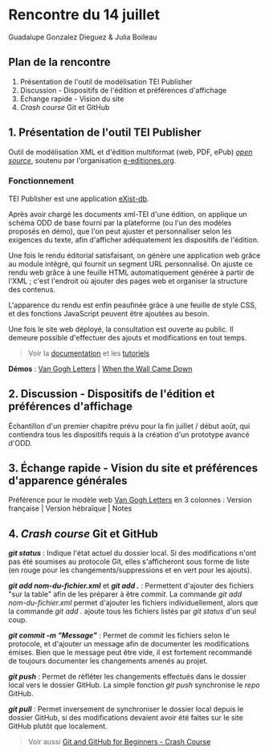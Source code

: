 # Rencontre du 14 juillet

Guadalupe Gonzalez Dieguez & Julia Boileau

## Plan de la rencontre

1. Présentation de l'outil de modélisation TEI Publisher
2. Discussion - Dispositifs de l'édition et préférences d'affichage
3. Échange rapide - Vision du site
4. *Crash course* Git et GitHub

## 1. Présentation de l'outil TEI Publisher

Outil de modélisation XML et d'édition multiformat (web, PDF, ePub) [*open source*](https://github.com/eeditiones/tei-publisher-app), soutenu par l'organisation [e-editiones.org](https://www.e-editiones.org).

### Fonctionnement

TEI Publisher est une application [eXist-db](http://exist-db.org/exist/apps/homepage/index.html). 

Après avoir chargé les documents xml-TEI d'une édition, on applique un schéma ODD de base fourni par la plateforme (ou l'un des modèles proposés en démo), que l'on peut ajuster et personnaliser selon les exigences du texte, afin d'afficher adéquatement les dispositifs de l'édition.

Une fois le rendu éditorial satisfaisant, on génère une application web grâce au module intégré, qui fournit un segment URL personnalisé. On ajuste ce rendu web grâce à une feuille HTML automatiquement générée à partir de l'XML ; c'est l'endroit où ajouter des pages web et organiser la structure des contenus. 

L'apparence du rendu est enfin peaufinée grâce à une feuille de style CSS, et des fonctions JavaScript peuvent être ajoutées au besoin. 

Une fois le site web déployé, la consultation est ouverte au public. Il demeure possible d'effectuer des ajouts et modifications en tout temps. 

> Voir la [documentation](https://teipublisher.com/exist/apps/tei-publisher/doc/documentation.xml?odd=docbook&view=div) et les [tutoriels](https://www.youtube.com/watch?v=QuWrfAS2SWM&list=PLx8WACGMjM7mmlJXUW-SdEKw9pEBNMzfW)

**Démos** : [Van Gogh Letters](https://teipublisher.com/exist/apps/vangogh/index.html) | [When the Wall Came Down](https://teipublisher.com/exist/apps/dodis-facets/53168.xml?view=body&odd=dodis) 

## 2. Discussion - Dispositifs de l'édition et préférences d'affichage

Échantillon d'un premier chapitre prévu pour la fin juillet / début août, qui contiendra tous les dispositifs requis à la création d'un prototype avancé d'ODD.

## 3. Échange rapide - Vision du site et préférences d'apparence générales

Préférence pour le modèle web [Van Gogh Letters](https://teipublisher.com/exist/apps/vangogh/index.html) en 3 colonnes : Version française | Version hébraïque | Notes

## 4. *Crash course* Git et GitHub

***git status*** : Indique l'état actuel du dossier local. Si des modifications n'ont pas été soumises au protocole Git, elles s'afficheront sous forme de liste (en rouge pour les changements/suppressions et en vert pour les ajouts).  

***git add nom-du-fichier.xml*** et ***git add .*** : Permettent d'ajouter des fichiers "sur la table" afin de les préparer à être *commit*. La commande *git add nom-du-fichier.xml* permet d'ajouter les fichiers individuellement, alors que la commande *git add .* ajoute tous les fichiers listés par *git status* d'un seul coup. 

***git commit -m "Message"*** : Permet de *commit* les fichiers selon le protocole, et d'ajouter un message afin de documenter les modifications émises. Bien que le message peut être vide, il est fortement recommandé de toujours documenter les changements amenés au projet. 

***git push*** : Permet de réfléter les changements effectués dans le dossier local vers le dossier GitHub. La simple fonction *git push* synchronise le *repo* GitHub.

***git pull*** : Permet inversement de synchroniser le dossier local depuis le dossier GitHub, si des modifications devaient avoir été faites sur le site GitHub plutôt que localement. 

> Voir aussi [Git and GitHub for Beginners - Crash Course](https://www.youtube.com/watch?v=RGOj5yH7evk&t=1962s)